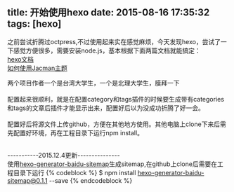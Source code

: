 title: 开始使用hexo
date: 2015-08-16 17:35:32
tags: [hexo]
---
之前尝试折腾过octpress,不过使用起来实在感觉麻烦，今天发现hexo，尝试了一下感觉方便很多，需要安装node.js，基本根据下面两篇文档就能搞定：<br>
<a href="https://hexo.io/zh-cn/docs/">hexo文档</a><br>
<a href="http://www.wuchong.me/jacman/2014/11/20/how-to-use-jacman/">如何使用Jacman主题</a><br>

两个项目作者一个是台湾大学生，一个是北理大学生，膜拜一下<br><br>
配置起来很顺利，就是在配置category和tags插件的时候要生成带有categories和tags的文章后插件才能显示出来，配置好后以为没成功折腾了好一会。<br><br>
配置好后将源文件上传github，方便在其他地方使用。其他电脑上clone下来后需先配置好环境，再在工程目录下运行npm install。<br><br>

-----------2015.12.4更新---------------<br>
使用<a href="https://github.com/coneycode/hexo-generator-baidu-sitemap">hexo-generator-baidu-sitemap</a>生成sitemap,在github上clone后需要在工程目录下运行
{% codeblock %}
$ npm install hexo-generator-baidu-sitemap@0.1.1 --save
{% endcodeblock %}